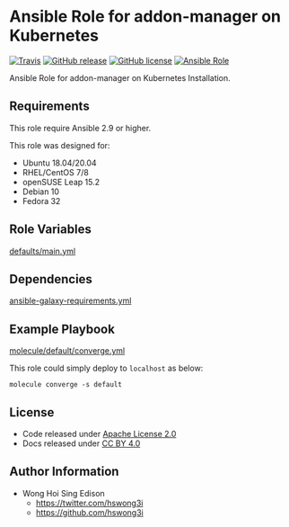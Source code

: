 # Ansible Role for addon-manager on Kubernetes

[![Travis](https://img.shields.io/travis/com/alvistack/ansible-role-kubernetes_addon_manager.svg)](https://travis-ci.com/alvistack/ansible-role-kubernetes_addon_manager)
[![GitHub release](https://img.shields.io/github/release/alvistack/ansible-role-kubernetes_addon_manager.svg)](https://github.com/alvistack/ansible-role-kubernetes_addon_manager)
[![GitHub license](https://img.shields.io/github/license/alvistack/ansible-role-kubernetes_addon_manager.svg)](https://github.com/alvistack/ansible-role-kubernetes_addon_manager/blob/master/LICENSE)
[![Ansible Role](https://img.shields.io/badge/galaxy-alvistack.kubernetes_addon_manager-blue.svg)](https://galaxy.ansible.com/alvistack/kubernetes_addon_manager)

Ansible Role for addon-manager on Kubernetes Installation.

## Requirements

This role require Ansible 2.9 or higher.

This role was designed for:

  - Ubuntu 18.04/20.04
  - RHEL/CentOS 7/8
  - openSUSE Leap 15.2
  - Debian 10
  - Fedora 32

## Role Variables

[defaults/main.yml](defaults/main.yml)

## Dependencies

[ansible-galaxy-requirements.yml](ansible-galaxy-requirements.yml)

## Example Playbook

[molecule/default/converge.yml](molecule/default/converge.yml)

This role could simply deploy to `localhost` as below:

    molecule converge -s default

## License

  - Code released under [Apache License 2.0](LICENSE)
  - Docs released under [CC BY 4.0](http://creativecommons.org/licenses/by/4.0/)

## Author Information

  - Wong Hoi Sing Edison
      - <https://twitter.com/hswong3i>
      - <https://github.com/hswong3i>
